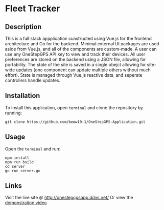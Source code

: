 # Fleet Tracker

## Description

This is a full stack appplication cunstructed using Vue.js for the frontend architecture and Go for the backend. Minimal external UI packages are used aside from Vue.js, and all of the components are custom-made. A user can use any OneStepGPS API key to view and track their devices. All user preferences are stored on the backend using a JSON file, allowing for portability. The state of the site is saved in a single obejct allowing for site-wide updates (one component can update multiple others without much effort). State is managed through Vue.js reactive data, and seperate controllers handle updates.

## Installation

To install this application, open `terminal` and clone the repository by running:

    git clone https://github.com/benw10-1/OneStepGPS-Application.git

## Usage

Open the `terminal` and run:

    npm install
    npm run build
    cd server
    go run server.go

## Links

Visit the live site @ http://onestepgpsapp.ddns.net/
Or view the [demonstration video](https://youtu.be/yEiQoiYzoHw)
